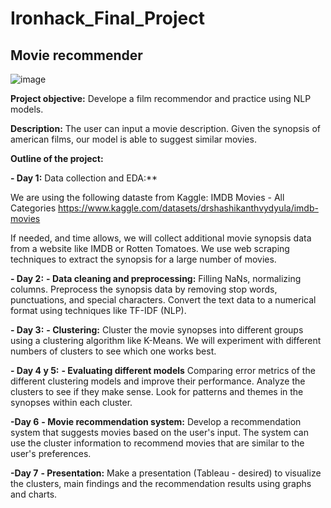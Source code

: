 # Ironhack_Final_Project
## Movie recommender

![image](https://github.com/dablancog/Ironhack_Final_Project/assets/71353228/d81de271-92da-47a8-8719-039bf5c11b7a)

**Project objective:** 
Develope a film recommendor and practice using NLP models.

**Description:**
The user can input a movie description. Given the synopsis of american films, our model is able to suggest similar movies.

**Outline of the project:**

**- Day 1:**
Data collection and EDA:**

We are using the following dataste from Kaggle:
IMDB Movies - All Categories
https://www.kaggle.com/datasets/drshashikanthvydyula/imdb-movies

If needed, and time allows, we will collect additional movie synopsis data from a website like IMDB or Rotten Tomatoes. We use web scraping techniques to extract the synopsis for a large number of movies.

**- Day 2:**
**- Data cleaning and preprocessing:** 
Filling NaNs, normalizing columns.
Preprocess the synopsis data by removing stop words, punctuations, and special characters. Convert the text data to a numerical format using techniques like TF-IDF (NLP).

**- Day 3:**
**- Clustering:** 
Cluster the movie synopses into different groups using a clustering algorithm like K-Means. We will experiment with different numbers of clusters to see which one works best.

**- Day 4 y 5:**
**- Evaluating different models**
Comparing error metrics of the different clustering models and improve their performance.
Analyze the clusters to see if they make sense. Look for patterns and themes in the synopses within each cluster.

**-Day 6**
**- Movie recommendation system:** 
Develop a recommendation system that suggests movies based on the user's input. The system can use the cluster information to recommend movies that are similar to the user's preferences.

**-Day 7**
**- Presentation:**
Make a presentation (Tableau - desired) to visualize the clusters, main findings and the recommendation results using graphs and charts.
